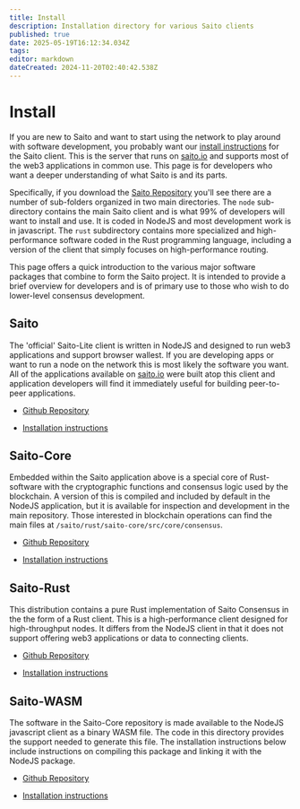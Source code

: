 ```yaml
---
title: Install
description: Installation directory for various Saito clients
published: true
date: 2025-05-19T16:12:34.034Z
tags: 
editor: markdown
dateCreated: 2024-11-20T02:40:42.538Z
---
```


# Install

If you are new to Saito and want to start using the network to play around with software development, you probably want our [install instructions](/install) for the Saito client. This is the server that runs on [saito.io](https://saito.io) and supports most of the web3 applications in common use. This page is for developers who want a deeper understanding of what Saito is and its parts.

Specifically, if you download the [Saito Repository](https://github.com/saitotech/saito) you'll see there are a number of sub-folders organized in two main directories. The ```node``` sub-directory contains the main Saito client and is what 99% of developers will want to install and use. It is coded in NodeJS and most development work is in javascript. The ```rust``` subdirectory contains more specialized and high-performance software coded in the Rust programming language, including a version of the client that simply focuses on high-performance routing.

This page offers a quick introduction to the various major software packages that combine to form the Saito project. It is intended to provide a brief overview for developers and is of primary use to those who wish to do lower-level consensus development.


## Saito

The 'official' Saito-Lite client is written in NodeJS and designed to run web3 applications and support browser wallest. If you are developing apps or want to run a node on the network this is most likely the software you want. All of the applications available on [saito.io](https://saito.io) were built atop this client and application developers will find it immediately useful for building peer-to-peer applications.

- [Github Repository](https://github.com/saitotech/saito/tree/master/node)

- [Installation instructions](./install/javascript)


## Saito-Core

Embedded within the Saito application above is a special core of Rust-software with the cryptographic functions and consensus logic used by the blockchain. A version of this is compiled and included by default in the NodeJS application, but it is available for inspection and development in the main repository. Those interested in blockchain operations can find the main files at ```/saito/rust/saito-core/src/core/consensus```.

- [Github Repository](https://github.com/saitotech/saito/tree/master/rust/saito-core)

- [Installation instructions](./install/saito-core)


## Saito-Rust

This distribution contains a pure Rust implementation of Saito Consensus in the the form of a Rust client. This is a high-performance client designed for high-throughput nodes. It differs from the NodeJS client in that it does not support offering web3 applications or data to connecting clients.

- [Github Repository](https://github.com/saitotech/saito/tree/master/rust/saito-rust)

- [Installation instructions](./install/saito-rust)



## Saito-WASM

The software in the Saito-Core repository is made available to the NodeJS javascript client as a binary WASM file. The code in this directory provides the support needed to generate this file. The installation instructions below include instructions on compiling this package and linking it with the NodeJS package. 

- [Github Repository](https://github.com/saitotech/saito/tree/master/rust/saito-wasm)

- [Installation instructions](./install/saito-wasm)


